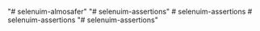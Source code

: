 "# selenuim-almosafer" 
"# selenuim-assertions" 
#   s e l e n u i m - a s s e r t i o n s  
 # selenuim-assertions
"# selenuim-assertions" 
